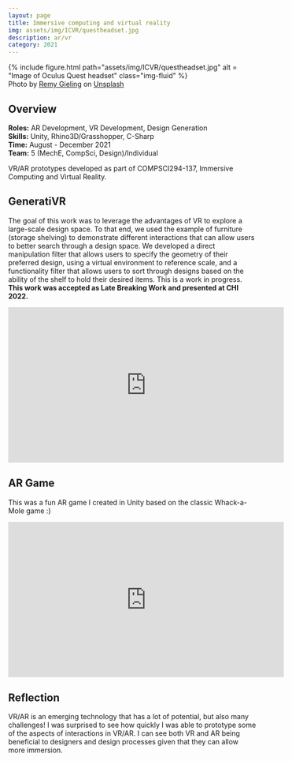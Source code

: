 ```yaml
---
layout: page
title: Immersive computing and virtual reality
img: assets/img/ICVR/questheadset.jpg
description: ar/vr
category: 2021
---
```

<div class="row">
    <div class="w-50 p-3">
        {% include figure.html path="assets/img/ICVR/questheadset.jpg" alt = "Image of Oculus Quest headset" class="img-fluid" %}
    </div>
</div>
<div class="caption">
    Photo by <a href="https://unsplash.com/es/@gieling?utm_source=unsplash&utm_medium=referral&utm_content=creditCopyText">Remy Gieling</a> on <a href="https://unsplash.com/s/photos/virtual-reality?utm_source=unsplash&utm_medium=referral&utm_content=creditCopyText">Unsplash</a>
</div>

## Overview
**Roles:** AR Development, VR Development, Design Generation  
**Skills:** Unity, Rhino3D/Grasshopper, C-Sharp   
**Time:** August - December 2021  
**Team:** 5 (MechE, CompSci, Design)/Individual   

VR/AR prototypes developed as part of COMPSCI294-137, Immersive Computing and Virtual Reality. 

## GeneratiVR
The goal of this work was to leverage the advantages of VR to explore a large-scale design space. To that end, we used the example of furniture (storage shelving) to demonstrate
different interactions that can allow users to better search through a design space. We developed a direct manipulation filter that allows users to specify the geometry of their preferred design, using
a virtual environment to reference scale, and a functionality filter that allows users to sort through designs based on the ability of the shelf to hold their desired items. This is a work in progress.
**This work was accepted as Late Breaking Work and presented at CHI 2022.**
<iframe width="560" height="315" src="https://www.youtube.com/embed/3K3QM1NFHqU" frameborder="0" allow="accelerometer; autoplay; clipboard-write; encrypted-media; gyroscope; picture-in-picture" allowfullscreen></iframe>

## AR Game
This was a fun AR game I created in Unity based on the classic Whack-a-Mole game :) 
<iframe width="560" height="315" src="https://www.youtube.com/embed/rLoPeKM-KjM" frameborder="0" allow="accelerometer; autoplay; clipboard-write; encrypted-media; gyroscope; picture-in-picture" allowfullscreen></iframe>

## Reflection
VR/AR is an emerging technology that has a lot of potential, but also many challenges! I was surprised to see how quickly I was able to prototype some of the aspects of interactions in VR/AR. I can see both VR and AR being beneficial to designers and design processes given that they can allow more immersion.
